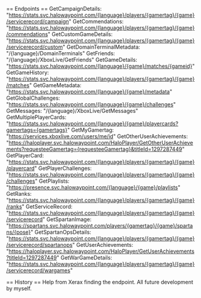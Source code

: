 == Endpoints ==
GetCampaignDetails: "https://stats.svc.halowaypoint.com/{language}/players/{gamertag}/{game}/servicerecord/campaign"
GetCommendations: "https://stats.svc.halowaypoint.com/{language}/players/{gamertag}/{game}/commendations"
GetCustomGameDetails: "https://stats.svc.halowaypoint.com/{language}/players/{gamertag}/{game}/servicerecord/custom"
GetDomainTerminalMetadata: "/{language}/DomainTerminals"
GetFriends: "/{language}/XboxLive/GetFriends"
GetGameDetails: "https://stats.svc.halowaypoint.com/{language}/{game}/matches/{gameid}"
GetGameHistory: "https://stats.svc.halowaypoint.com/{language}/players/{gamertag}/{game}/matches"
GetGameMetadata: "https://stats.svc.halowaypoint.com/{language}/{game}/metadata"
GetGlobalChallenges: "https://stats.svc.halowaypoint.com/{language}/{game}/challenges"
GetMessages: "/{language}/XboxLive/GetMessages"
GetMultiplePlayerCards: "https://stats.svc.halowaypoint.com/{language}/{game}/playercards?gamertags={gamertags}"
GetMyGamertag: "https://services.xboxlive.com/users/me/id"
GetOtherUserAchievements: "https://haloplayer.svc.halowaypoint.com/HaloPlayer/GetOtherUserAchievements?requesteeGamertag={requesteeGamertag}&titleId=1297287449"
GetPlayerCard: "https://stats.svc.halowaypoint.com/{language}/players/{gamertag}/{game}/playercard"
GetPlayerChallenges: "https://stats.svc.halowaypoint.com/{language}/players/{gamertag}/{game}/challenges"
GetPlaylists: "https://presence.svc.halowaypoint.com/{language}/{game}/playlists"
GetRanks: "https://stats.svc.halowaypoint.com/{language}/players/{gamertag}/{game}/ranks"
GetServiceRecord: "https://stats.svc.halowaypoint.com/{language}/players/{gamertag}/{game}/servicerecord"
GetSpartanImage: "https://spartans.svc.halowaypoint.com/players/{gamertag}/{game}/spartans/{pose}"
GetSpartanOpsDetails: "https://stats.svc.halowaypoint.com/{language}/players/{gamertag}/{game}/servicerecord/spartanops"
GetUserAchievements: "https://haloplayer.svc.halowaypoint.com/HaloPlayer/GetUserAchievements?titleId=1297287449"
GetWarGameDetails: "https://stats.svc.halowaypoint.com/{language}/players/{gamertag}/{game}/servicerecord/wargames"

== History ==
Help from Xerax finding the endpoint. All future development by myself.
